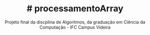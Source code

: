 
<h1 align="center">
<br>
# processamentoArray
</h1>

<p align="center">Projeto final da discplina de Algoritmos, da graduação em Ciência da Computação - IFC Campus Videira</p>
